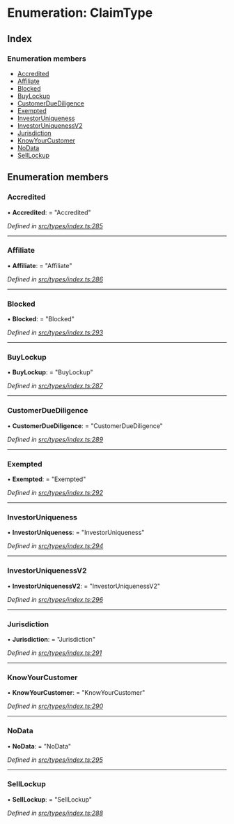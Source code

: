 # Enumeration: ClaimType

## Index

### Enumeration members

* [Accredited](claimtype.md#accredited)
* [Affiliate](claimtype.md#affiliate)
* [Blocked](claimtype.md#blocked)
* [BuyLockup](claimtype.md#buylockup)
* [CustomerDueDiligence](claimtype.md#customerduediligence)
* [Exempted](claimtype.md#exempted)
* [InvestorUniqueness](claimtype.md#investoruniqueness)
* [InvestorUniquenessV2](claimtype.md#investoruniquenessv2)
* [Jurisdiction](claimtype.md#jurisdiction)
* [KnowYourCustomer](claimtype.md#knowyourcustomer)
* [NoData](claimtype.md#nodata)
* [SellLockup](claimtype.md#selllockup)

## Enumeration members

###  Accredited

• **Accredited**: = "Accredited"

*Defined in [src/types/index.ts:285](https://github.com/PolymathNetwork/polymesh-sdk/blob/524b0225/src/types/index.ts#L285)*

___

###  Affiliate

• **Affiliate**: = "Affiliate"

*Defined in [src/types/index.ts:286](https://github.com/PolymathNetwork/polymesh-sdk/blob/524b0225/src/types/index.ts#L286)*

___

###  Blocked

• **Blocked**: = "Blocked"

*Defined in [src/types/index.ts:293](https://github.com/PolymathNetwork/polymesh-sdk/blob/524b0225/src/types/index.ts#L293)*

___

###  BuyLockup

• **BuyLockup**: = "BuyLockup"

*Defined in [src/types/index.ts:287](https://github.com/PolymathNetwork/polymesh-sdk/blob/524b0225/src/types/index.ts#L287)*

___

###  CustomerDueDiligence

• **CustomerDueDiligence**: = "CustomerDueDiligence"

*Defined in [src/types/index.ts:289](https://github.com/PolymathNetwork/polymesh-sdk/blob/524b0225/src/types/index.ts#L289)*

___

###  Exempted

• **Exempted**: = "Exempted"

*Defined in [src/types/index.ts:292](https://github.com/PolymathNetwork/polymesh-sdk/blob/524b0225/src/types/index.ts#L292)*

___

###  InvestorUniqueness

• **InvestorUniqueness**: = "InvestorUniqueness"

*Defined in [src/types/index.ts:294](https://github.com/PolymathNetwork/polymesh-sdk/blob/524b0225/src/types/index.ts#L294)*

___

###  InvestorUniquenessV2

• **InvestorUniquenessV2**: = "InvestorUniquenessV2"

*Defined in [src/types/index.ts:296](https://github.com/PolymathNetwork/polymesh-sdk/blob/524b0225/src/types/index.ts#L296)*

___

###  Jurisdiction

• **Jurisdiction**: = "Jurisdiction"

*Defined in [src/types/index.ts:291](https://github.com/PolymathNetwork/polymesh-sdk/blob/524b0225/src/types/index.ts#L291)*

___

###  KnowYourCustomer

• **KnowYourCustomer**: = "KnowYourCustomer"

*Defined in [src/types/index.ts:290](https://github.com/PolymathNetwork/polymesh-sdk/blob/524b0225/src/types/index.ts#L290)*

___

###  NoData

• **NoData**: = "NoData"

*Defined in [src/types/index.ts:295](https://github.com/PolymathNetwork/polymesh-sdk/blob/524b0225/src/types/index.ts#L295)*

___

###  SellLockup

• **SellLockup**: = "SellLockup"

*Defined in [src/types/index.ts:288](https://github.com/PolymathNetwork/polymesh-sdk/blob/524b0225/src/types/index.ts#L288)*
